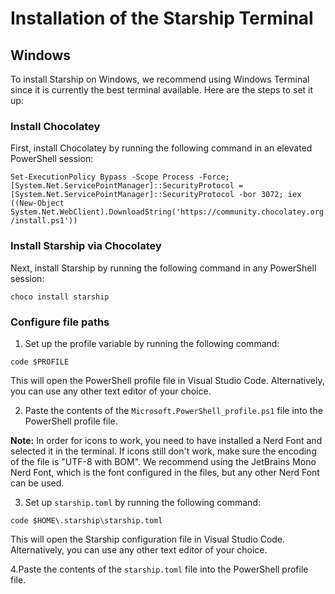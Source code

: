 # Installation of the Starship Terminal

## Windows

To install Starship on Windows, we recommend using Windows Terminal since it is currently the best terminal available. Here are the steps to set it up:

### Install Chocolatey

First, install Chocolatey by running the following command in an elevated PowerShell session:

`Set-ExecutionPolicy Bypass -Scope Process -Force; [System.Net.ServicePointManager]::SecurityProtocol = [System.Net.ServicePointManager]::SecurityProtocol -bor 3072; iex ((New-Object System.Net.WebClient).DownloadString('https://community.chocolatey.org/install.ps1'))`

### Install Starship via Chocolatey

Next, install Starship by running the following command in any PowerShell session:

`choco install starship`

### Configure file paths

1. Set up the profile variable by running the following command:

`code $PROFILE`

This will open the PowerShell profile file in Visual Studio Code. Alternatively, you can use any other text editor of your choice.

2. Paste the contents of the `Microsoft.PowerShell_profile.ps1` file into the PowerShell profile file.

**Note:** In order for icons to work, you need to have installed a Nerd Font and selected it in the terminal. If icons still don't work, make sure the encoding of the file is "UTF-8 with BOM". We recommend using the JetBrains Mono Nerd Font, which is the font configured in the files, but any other Nerd Font can be used.

3. Set up `starship.toml` by running the following command:

`code $HOME\.starship\starship.toml`

This will open the Starship configuration file in Visual Studio Code. Alternatively, you can use any other text editor of your choice.

4.Paste the contents of the `starship.toml` file into the PowerShell profile file.
